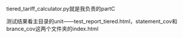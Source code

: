 tiered_tariff_calculator.py就是我负责的partC


测试结果看主目录的unit——test_report_tiered.html，statement_cov和brance_cov这两个文件夹的index.html

